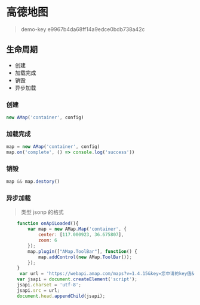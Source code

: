 # 高德地图

> demo-key e9967b4da68ff14a9edce0bdb738a42c

## 生命周期

- 创建
- 加载完成
- 销毁
- 异步加载

### 创建

```javascript
new AMap('container', config)
```

### 加载完成

```javascript
map = new AMap('container', config)
map.on('complete', () => console.log('success'))
```

### 销毁

```javascript
map && map.destory()
```

### 异步加载

> 类型 jsonp 的格式

```javascript
    function onApiLoaded(){
        var map = new AMap.Map('container', {
            center: [117.000923, 36.675807],
            zoom: 6
        });
        map.plugin(["AMap.ToolBar"], function() {
            map.addControl(new AMap.ToolBar());
        });
    }
     var url = 'https://webapi.amap.com/maps?v=1.4.15&key=您申请的key值&callback=onApiLoaded';
    var jsapi = document.createElement('script');
    jsapi.charset = 'utf-8';
    jsapi.src = url;
    document.head.appendChild(jsapi);
```

##